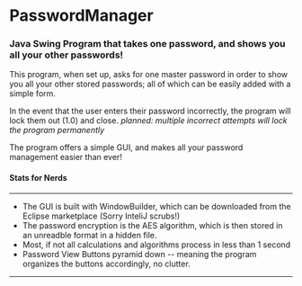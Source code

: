# PasswordManager
<h3>Java Swing Program that takes one password, and shows you all your other passwords!</h3>

This program, when set up, asks for one master password in order to show you all your other stored passwords; all of which can be easily added with a simple form.

In the event that the user enters their password incorrectly, the program will lock them out (1.0) and close.
*planned: multiple incorrect attempts will lock the program permanently*

The program offers a simple GUI, and makes all your password management easier than ever!



<h4>Stats for Nerds</h4>
<hr />

* The GUI is built with WindowBuilder, which can be downloaded from the Eclipse marketplace (Sorry InteliJ scrubs!)
* The password encryption is the AES algorithm, which is then stored in an unreadble format in a hidden file.
* Most, if not all calculations and algorithms process in less than 1 second
* Password View Buttons pyramid down -- meaning the program organizes the buttons accordingly, no clutter.
<hr />
